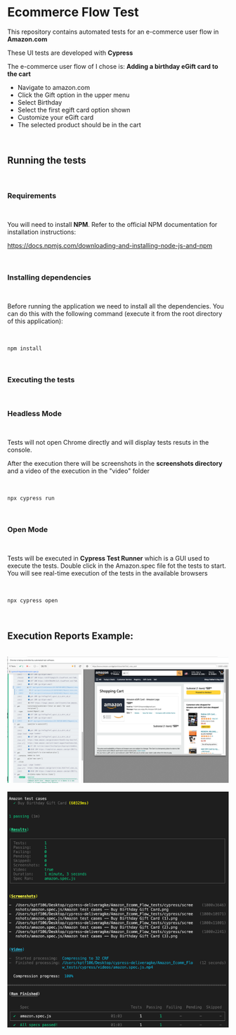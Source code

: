 # Ecommerce Flow Test

This repository contains automated tests for an e-commerce user flow in **Amazon.com**

These UI tests are developed with **Cypress**

The e-commerce user flow of I chose is: **Adding a birthday eGift card to the cart**

- Navigate to amazon.com 
- Click the Gift option in the upper menu
- Select Birthday
- Select the first egift card option shown
- Customize your eGift card 
- The selected product should be in the cart


&nbsp;
## Running the tests

&nbsp;

  

### Requirements

&nbsp;

  

You will need to install **NPM**. Refer to the official NPM documentation for installation instructions:

  
https://docs.npmjs.com/downloading-and-installing-node-js-and-npm

  

&nbsp;

### Installing dependencies

&nbsp;

  

Before running the application we need to install all the dependencies. You can do this with the following command (execute it from the root directory of this application):


&nbsp;

  

    npm install  

&nbsp;

### Executing the tests
&nbsp;

### Headless Mode
&nbsp;
  

Tests will not open Chrome directly  and will display tests resuts in the console.

After the execution there will be screenshots in the **screenshots directory** and a video of the 
execution in the "video" folder 

&nbsp;

    npx cypress run   

&nbsp;

### Open Mode 
&nbsp;
  

Tests will be executed in **Cypress Test Runner** which is a GUI used to execute the tests.
Double click in the Amazon.spec file fot the tests to start. You will see real-time execution of the tests in the available browsers

&nbsp;

    npx cypress open  

&nbsp;

## Execution Reports Example:
&nbsp;
![Open Execution Report](/test-executions-screenshots/open.png?raw=true "Main Execution Report")
&nbsp;
&nbsp;
![Run Mode Execution Report ](/test-executions-screenshots/run.png?raw=true "Main Execution Report")
&nbsp; 
